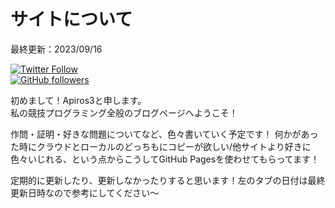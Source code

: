 # サイトについて

最終更新：2023/09/16 

[![Twitter Follow](https://img.shields.io/twitter/follow/apiros3?style=social)](https://twitter.com/apiros3) <br>
[![GitHub followers](https://img.shields.io/github/followers/Apiros3.svg?style=social&label=Follow)](https://github.com/Apiros3) <br>

初めまして！Apiros3と申します。   
私の競技プログラミング全般のブログページへようこそ！

作問・証明・好きな問題についてなど、色々書いていく予定です！
何かがあった時にクラウドとローカルのどっちもにコピーが欲しい/他サイトより好きに色々いじれる、という点からこうしてGitHub Pagesを使わせてもらってます！

定期的に更新したり、更新しなかったりすると思います！左のタブの日付は最終更新日時なので参考にしてください～
